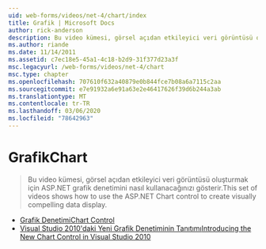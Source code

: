 ```yaml
---
uid: web-forms/videos/net-4/chart/index
title: Grafik | Microsoft Docs
author: rick-anderson
description: Bu video kümesi, görsel açıdan etkileyici veri görüntüsü oluşturmak için ASP.NET grafik denetimini nasıl kullanacağınızı gösterir.
ms.author: riande
ms.date: 11/14/2011
ms.assetid: c7ec18e5-45a1-4c18-b2d9-31f377d23a3f
msc.legacyurl: /web-forms/videos/net-4/chart
msc.type: chapter
ms.openlocfilehash: 707610f632a40879e0b844fce7b08a6a7115c2aa
ms.sourcegitcommit: e7e91932a6e91a63e2e46417626f39d6b244a3ab
ms.translationtype: MT
ms.contentlocale: tr-TR
ms.lasthandoff: 03/06/2020
ms.locfileid: "78642963"
---
```

# <a name="chart"></a><span data-ttu-id="c4635-103">Grafik</span><span class="sxs-lookup"><span data-stu-id="c4635-103">Chart</span></span>

> <span data-ttu-id="c4635-104">Bu video kümesi, görsel açıdan etkileyici veri görüntüsü oluşturmak için ASP.NET grafik denetimini nasıl kullanacağınızı gösterir.</span><span class="sxs-lookup"><span data-stu-id="c4635-104">This set of videos shows how to use the ASP.NET Chart control to create visually compelling data display.</span></span>

- [<span data-ttu-id="c4635-105">Grafik Denetimi</span><span class="sxs-lookup"><span data-stu-id="c4635-105">Chart Control</span></span>](aspnet-4-quick-hit-chart-control.md)
- [<span data-ttu-id="c4635-106">Visual Studio 2010'daki Yeni Grafik Denetiminin Tanıtımı</span><span class="sxs-lookup"><span data-stu-id="c4635-106">Introducing the New Chart Control in Visual Studio 2010</span></span>](aspnet-4-how-do-i-introducing-the-new-chart-control-in-visual-studio-2010.md)
